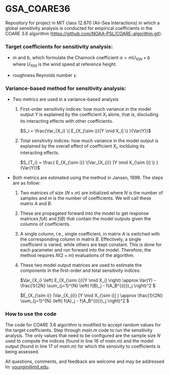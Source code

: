 # GSA_COARE36

Repository for project in MIT class 12.870 (Air-Sea Interactions) in which a global sensitivity analysis is conducted for empirical coefficients in the COARE 3.6 algorithm (https://github.com/NOAA-PSL/COARE-algorithm.git).

### Target coefficients for sensitivity analysis:
- $m$ and $b$, which formulate the Charnock coefficient $\alpha = m U_{10N} + b$ where $U_{10N}$ is the wind speed at reference height.

- roughness Reynolds number $\gamma$.

### Variance-based method for sensitivity analysis:
- Two metrics are used in a variance-based analysis

    1. First-order sensitivity indices: how much variance in the model output $Y$ is explained by the coefficient $X_i$ alone, that is, discluding its interacting effects with other coefficients.

        $S_i = \frac{Var_{X_i} \( E_{X_{\sim i}}[Y \mid X_i] \) }{Var(Y)}$
 
    2. Total sensitivity indices: how much variance in the model output is explained by the overall effect of coefficient $X_i$, inclduing its interacting effects.
 
        $S_{T_i} = \frac{ E_{X_{\sim i}} \(Var_{X_{i}} [Y \mid X_{\sim i}] \) }{Var(Y)}$

- Both metrics are estimated using the method in Jansen, 1999. The steps are as follow:

    1. Two matrices of size ($N \times m$) are initialized where $N$ is the number of samples and $m$ is the number of coefficients. We will call these matrix $A$ and $B$.
    2. These are propagated forward into the model to get response matrices $f(A)$ and $f(B)$ that contain the model outputs given the columns of coefficients.
    3. A single column, i.e., single coefficient, in matrix $A$ is switched with the corresponding column in matrix $B$. Effectively, a single coefficient is varied, while others are kept constant. This is done for each parameter and run forward into the model. Therefore, the method requires $N(2+m)$ evaluations of the algorithm.
    4. These two model output matrices are used to estimate the components in the first-order and total sensitivity indices:

        $Var_{X_i} \left( E_{X_{\sim i}}[Y \mid X_i] \right) \approx Var(Y) - \frac{1}{2N} \sum_{j=1}^{N} \left( f(B)_j - f(A_B^{(i)})_j \right)^2 $
 
        $E_{X_{\sim i}} \(Var_{X_{i}} [Y \mid X_{\sim i}] \) \approx \frac{1}{2N} \sum_{j=1}^{N} \left( f(A)_j - f(A_B^{(i)})_j   \right)^2 $


### How to use the code
The code for COARE 3.6 algorithm is modified to accept random values for the target coefficients. 
Step through $\textit{main.m}$ code to run the sensitivity analysis.
The only values that need to be configured are the sample size $N$ used to compute the indices (found in line 16 of $\textit{main.m}$) and the model output (found in line 17 of $\textit{main.m}$) for which the sensivity to coefficients is being assessed.

All questions, comments, and feedback are welcome and may be addressed to: youngin@mit.edu.
